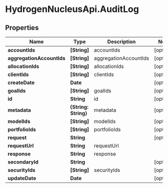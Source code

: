 # HydrogenNucleusApi.AuditLog

## Properties
Name | Type | Description | Notes
------------ | ------------- | ------------- | -------------
**accountIds** | **[String]** | accountIds | [optional] 
**aggregationAccountIds** | **[String]** | aggregationAccountIds | [optional] 
**allocationIds** | **[String]** | allocationIds | [optional] 
**clientIds** | **[String]** | clientIds | [optional] 
**createDate** | **Date** |  | [optional] 
**goalIds** | **[String]** | goalIds | [optional] 
**id** | **String** | id | [optional] 
**metadata** | **{String: String}** | metadata | [optional] 
**modelIds** | **[String]** | modelIds | [optional] 
**portfolioIds** | **[String]** | portfolioIds | [optional] 
**request** | **String** |  | [optional] 
**requestUrl** | **String** | requestUrl | 
**response** | **String** | response | 
**secondaryId** | **String** |  | [optional] 
**securityIds** | **[String]** | securityIds | [optional] 
**updateDate** | **Date** |  | [optional] 


